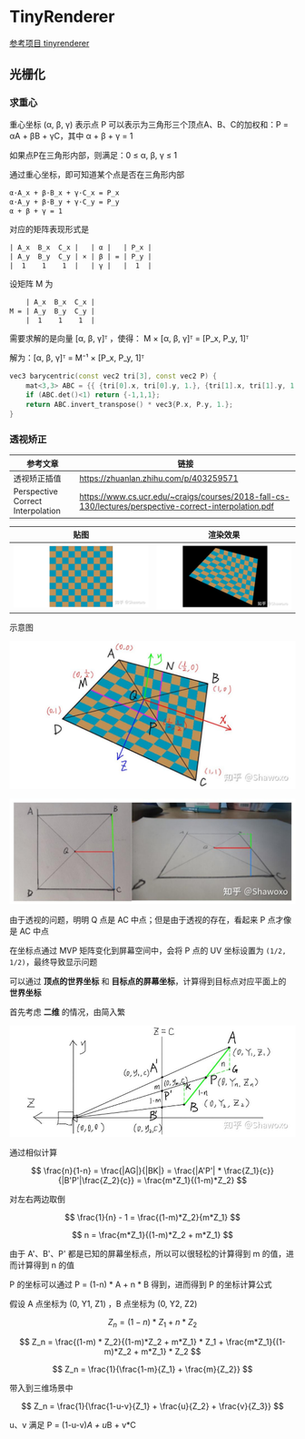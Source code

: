 # TinyRenderer

[参考项目 tinyrenderer](https://github.com/ssloy/tinyrenderer)

## 光栅化

### 求重心

重心坐标 (α, β, γ) 表示点 P 可以表示为三角形三个顶点A、B、C的加权和：P = αA + βB + γC，其中 α + β + γ = 1

如果点P在三角形内部，则满足：0 ≤ α, β, γ ≤ 1

通过重心坐标，即可知道某个点是否在三角形内部

```
α·A_x + β·B_x + γ·C_x = P_x
α·A_y + β·B_y + γ·C_y = P_y
α + β + γ = 1
```

对应的矩阵表现形式是 

```
| A_x  B_x  C_x |   | α |   | P_x |
| A_y  B_y  C_y | × | β | = | P_y |
|  1    1    1  |   | γ |   |  1  |
```

设矩阵 M 为

```
    | A_x  B_x  C_x |
M = | A_y  B_y  C_y |
    |  1    1    1  |
```

需要求解的是向量 [α, β, γ]ᵀ ，使得： M × [α, β, γ]ᵀ = [P_x, P_y, 1]ᵀ

解为：[α, β, γ]ᵀ = M⁻¹ × [P_x, P_y, 1]ᵀ

```cpp
vec3 barycentric(const vec2 tri[3], const vec2 P) {
    mat<3,3> ABC = {{ {tri[0].x, tri[0].y, 1.}, {tri[1].x, tri[1].y, 1.}, {tri[2].x, tri[2].y, 1.} }};
    if (ABC.det()<1) return {-1,1,1}; 
    return ABC.invert_transpose() * vec3{P.x, P.y, 1.};
}
```

### 透视矫正

| 参考文章 | 链接 |
| --- | --- |
| 透视矫正插值 | https://zhuanlan.zhihu.com/p/403259571 |
| Perspective Correct Interpolation | https://www.cs.ucr.edu/~craigs/courses/2018-fall-cs-130/lectures/perspective-correct-interpolation.pdf |

| 贴图 | 渲染效果 |
| --- | --- |
| ![](Image/001.jpg) | ![](Image/002.jpg) |

示意图

![](Image/003.jpg)

![](Image/004.jpg)

由于透视的问题，明明 Q 点是 AC 中点；但是由于透视的存在，看起来 P 点才像是 AC 中点

在坐标点通过 MVP 矩阵变化到屏幕空间中，会将 P 点的 UV 坐标设置为 `(1/2, 1/2)`，最终导致显示问题

可以通过 **顶点的世界坐标** 和 **目标点的屏幕坐标**，计算得到目标点对应平面上的 **世界坐标**

首先考虑 **二维** 的情况，由简入繁

![](Image/005.jpg)

通过相似计算

$$
\frac{n}{1-n} = \frac{|AG|}{|BK|} = \frac{|A'P'| * \frac{Z_1}{c}}{|B'P'|\frac{Z_2}{c}} = \frac{m*Z_1}{(1-m)*Z_2} 
$$

对左右两边取倒

$$
\frac{1}{n} - 1 = \frac{(1-m)*Z_2}{m*Z_1} 
$$

$$
n = \frac{m*Z_1}{(1-m)*Z_2 + m*Z_1}
$$

由于 A'、B'、P' 都是已知的屏幕坐标点，所以可以很轻松的计算得到 m 的值，进而计算得到 n 的值

P 的坐标可以通过 P = (1-n) * A + n * B 得到，进而得到 P 的坐标计算公式

假设 A 点坐标为 (0, Y1, Z1) ，B 点坐标为 (0, Y2, Z2)

$$
Z_n = (1-n) * Z_1 + n * Z_2 
$$

$$
Z_n = \frac{(1-m) * Z_2}{(1-m)*Z_2 + m*Z_1} * Z_1 + \frac{m*Z_1}{(1-m)*Z_2 + m*Z_1} * Z_2
$$

$$
Z_n = \frac{1}{\frac{1-m}{Z_1} + \frac{m}{Z_2}}
$$

带入到三维场景中

$$
Z_n = \frac{1}{\frac{1-u-v}{Z_1} + \frac{u}{Z_2} + \frac{v}{Z_3}}
$$

u、v 满足 P = (1-u-v)*A + u*B + v*C


